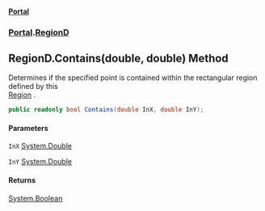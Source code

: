 #### [Portal](index.md 'index')
### [Portal](Portal.md 'Portal').[RegionD](RegionD.md 'Portal.RegionD')

## RegionD.Contains(double, double) Method

Determines if the specified point is contained within the rectangular region defined by this  
[Region](Region.md 'Portal.Region') .

```csharp
public readonly bool Contains(double InX, double InY);
```
#### Parameters

<a name='Portal.RegionD.Contains(double,double).InX'></a>

`InX` [System.Double](https://docs.microsoft.com/en-us/dotnet/api/System.Double 'System.Double')

<a name='Portal.RegionD.Contains(double,double).InY'></a>

`InY` [System.Double](https://docs.microsoft.com/en-us/dotnet/api/System.Double 'System.Double')

#### Returns
[System.Boolean](https://docs.microsoft.com/en-us/dotnet/api/System.Boolean 'System.Boolean')